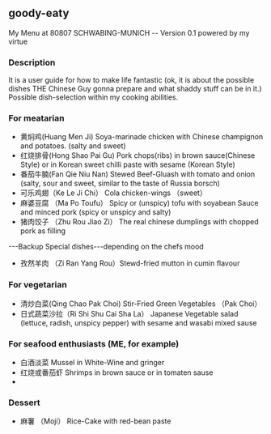 ## goody-eaty
My Menu at 80807 SCHWABING-MUNICH -- Version 0.1 powered by my virtue
### Description
It is a user guide for how to make life fantastic
(ok, it is about the possible dishes THE Chinese Guy gonna prepare and what shaddy stuff can be in it.)
Possible dish-selection within my cooking abilities.

### For meatarian 
* 黄焖鸡(Huang Men Ji)       Soya-marinade chicken with Chinese champignon and potatoes. (salty and sweet)
* 红烧排骨(Hong Shao Pai Gu)  Pork chops(ribs) in brown sauce(Chinese Style) or in Korean sweet chilli paste with sesame (Korean Style)
* 番茄牛腩(Fan Qie Niu Nan)  Stewed Beef-Gluash with tomato and onion (salty, sour and sweet, similar to the taste of Russia borsch)
* 可乐鸡翅（Ke Le Ji Chi）    Cola chicken-wings （sweet）
* 麻婆豆腐 （Ma Po Toufu）    Spicy or (unspicy) tofu with soyabean Sauce and minced pork (spicy or unspicy and salty)
* 猪肉饺子 （Zhu Rou Jiao Zi） The real chinese dumplings with chopped pork as filling


---Backup Special dishes---depending on the chefs mood
* 孜然羊肉 （Zi Ran Yang Rou）Stewd-fried mutton in cumin flavour


### For vegetarian
* 清炒白菜(Qing Chao Pak Choi) Stir-Fried Green Vegetables （Pak Choi）
* 日式蔬菜沙拉（Ri Shi Shu Cai Sha La） Japanese Vegetable salad (lettuce, radish, unspicy pepper) with sesame and wasabi mixed sause 

### For seafood enthusiasts (ME, for example)
* 白酒淡菜 Mussel in White-Wine and gringer
* 红烧或番茄虾 Shrimps in brown sauce or in tomaten sause
* 

### Dessert
* 麻薯 （Moji） Rice-Cake with red-bean paste
